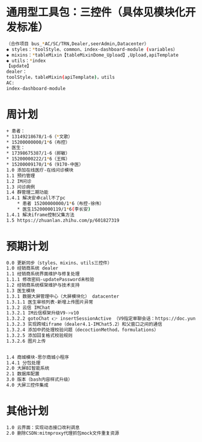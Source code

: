 <!--
 * @Descripttion: 周计划
 * @version: 1.0.0
 * @Author: Kenny
 * @Date: 2025-04-30 15:42:29
 * @LastEditors: ~
 * @LastEditTime: 2025-05-27 18:01:00
-->
# 通用型工具包：三控件（具体见模块化开发标准）

```bash
（合作项目 bus_*AC/SC/TRN,Dealer,seerAdmin,Datacenter）
◆ styles：*toolStyle、common、index-dashboard-module (variables）
◆ mixins：*tableMixin【tableMixinDome_Upload】,Upload,apiTemplate
◆ utils：*index
【update】
dealer：
toolStyle，tableMixin(apiTemplate)，utils
AC:
index-dashboard-module
```

# 周计划

```bash
+ 患者：
* 13149218678/1-6（*文歌）
* 15200000000/1*6（布控）
+ 医生：
* 17398675387/1-6（郝敏）
* 15200000222/1*6（王辉）
* 15200009170/1*6（9170-中医）
1.0 添加在线医疗-在线问诊模块
1.1 预约管理
1.2 IM问诊
1.3 问诊病例
1.4 群管理二期功能
1.4.1 解决安卓call不了pc
    * 患者 15200000000/1*6（布控-徐伟）
    * 医生15200000119/1*6(李长安)
1.4.1 解决iframe控制父集方法
1.5 https://zhuanlan.zhihu.com/p/601827319
```

# 预期计划

```bash
0.0 更新同步（styles、mixins、utils三控件）
1.0 经销商系统 dealer
1.1 经销商系统界面维护与修复处理
1.1.1 修改密码-updatePassword未校验
1.2 经销商系统框架维护与技术支持
1.3 医生模块
1.3.1 数据大屏管理中心（大屏模块化） datacenter
1.3.1.1 医生审核列表-新增上传图片异常
1.3.2 云信 IMChat
1.3.2.1 IM云信框架升级V9->v10
1.3.2.2 gotoChat 👉 insertSessionActive （V9指定单聊会话：https://doc.yunxin.163.com/docs/interface/messaging/web/typedoc/UIKit/Latest/zh/modules.html）
1.3.2.3 实现跨域iframe（dealer4.1-IMChat5.2）和父窗口之间的通信
1.3.2.4 添加中药处理校验问题（decoctionMethod，formulations）
1.3.2.5 添加回复格式校验规则
1.3.2.6 图片上传


1.4 商城模块-思尔商城小程序
1.4.1 分包处理
2.0 大屏BI智能系统
2.1 数据库配置
3.0 版本（bash内容样式升级）
4.0 大屏三控件集成
```

# 其他计划

```bash
1.0 云界面：实现动态接口改利调息
2.0 删除CSDN:mitmproxy代理抓包mock文件重复资源
```
